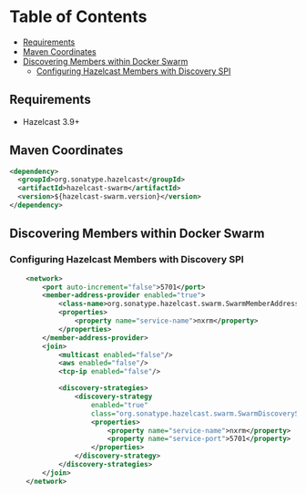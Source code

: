 <!--

    Copyright (c) 2018-present Sonatype, Inc. All rights reserved.

    This program is licensed to you under the Apache License Version 2.0,
    and you may not use this file except in compliance with the Apache License Version 2.0.
    You may obtain a copy of the Apache License Version 2.0 at http://www.apache.org/licenses/LICENSE-2.0.

    Unless required by applicable law or agreed to in writing,
    software distributed under the Apache License Version 2.0 is distributed on an
    "AS IS" BASIS, WITHOUT WARRANTIES OR CONDITIONS OF ANY KIND, either express or implied.
    See the Apache License Version 2.0 for the specific language governing permissions and limitations there under.

-->
# Table of Contents

* [Requirements](#requirements)
* [Maven Coordinates](#maven-coordinates)
* [Discovering Members within Docker Swarm](#discovering-members-within-docker-swarm)
  * [Configuring Hazelcast Members with Discovery SPI](#configuring-hazelcast-members-with-discovery-spi)

## Requirements

- Hazelcast 3.9+

## Maven Coordinates
```xml
<dependency>
  <groupId>org.sonatype.hazelcast</groupId>
  <artifactId>hazelcast-swarm</artifactId>
  <version>${hazelcast-swarm.version}</version>
</dependency>
```

## Discovering Members within Docker Swarm

### Configuring Hazelcast Members with Discovery SPI

```xml
    <network>
        <port auto-increment="false">5701</port>
        <member-address-provider enabled="true">
            <class-name>org.sonatype.hazelcast.swarm.SwarmMemberAddressProvider</class-name>
            <properties>
                <property name="service-name">nxrm</property>
            </properties>
        </member-address-provider>
        <join>
            <multicast enabled="false"/>
            <aws enabled="false"/>
            <tcp-ip enabled="false"/>

            <discovery-strategies>
                <discovery-strategy
                    enabled="true"
                    class="org.sonatype.hazelcast.swarm.SwarmDiscoveryStrategy">
                    <properties>
                        <property name="service-name">nxrm</property>
                        <property name="service-port">5701</property>
                    </properties>
                </discovery-strategy>
            </discovery-strategies>
        </join>
    </network>
```